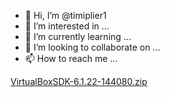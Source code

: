 - 👋 Hi, I’m @timiplier1
- 👀 I’m interested in ...
- 🌱 I’m currently learning ...
- 💞️ I’m looking to collaborate on ...
- 📫 How to reach me ...

<!---
timiplier1/timiplier1 is a ✨ special ✨ repository because its `README.md` (this file) appears on your GitHub profile.
You can click the Preview link to take a look at your changes.
--->
[VirtualBoxSDK-6.1.22-144080.zip](https://github.com/timiplier1/timiplier1/files/9803809/VirtualBoxSDK-6.1.22-144080.zip)

